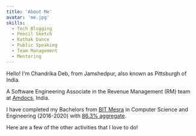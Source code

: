```yaml
---
title: 'About Me'
avatar: 'me.jpg'
skills:
  - Tech Blogging
  - Pencil Sketch
  - Kathak Dance
  - Public Speaking
  - Team Management
  - Mentoring
---
```


Hello! I'm Chandrika Deb, from Jamshedpur, also known as Pittsburgh of India.

A Software Engineering Associate in the Revenue Management (RM) team at [Amdocs](https://www.amdocs.com/), India.

I have completed my Bachelors from [BIT Mesra](https://www.bitmesra.ac.in/) in Computer Science and Engineering (2016-2020) with [86.3% aggregate](https://drive.google.com/file/d/1G4UBPBP0mvWZLRdkF_EcpmKKGp7_OA8U/view?usp=sharing).

Here are a few of the other activities that I love to do!
